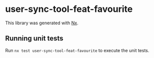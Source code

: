 # user-sync-tool-feat-favourite

This library was generated with [Nx](https://nx.dev).

## Running unit tests

Run `nx test user-sync-tool-feat-favourite` to execute the unit tests.
